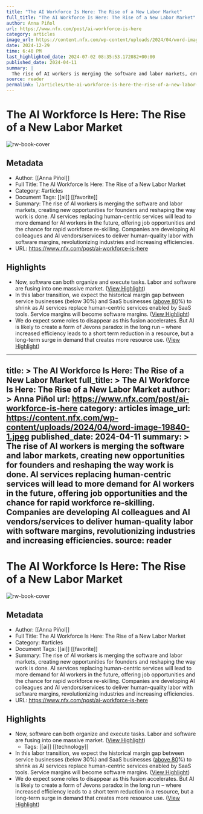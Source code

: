 ```yaml
---
title: "The AI Workforce Is Here: The Rise of a New Labor Market"
full_title: "The AI Workforce Is Here: The Rise of a New Labor Market"
author: Anna Piñol
url: https://www.nfx.com/post/ai-workforce-is-here
category: articles
image_url: https://content.nfx.com/wp-content/uploads/2024/04/word-image-19840-1.jpeg
date: 2024-12-29
time: 6:40 PM
last_highlighted_date: 2024-07-02 08:35:53.172082+00:00
published_date: 2024-04-11
summary: |
  The rise of AI workers is merging the software and labor markets, creating new opportunities for founders and reshaping the way work is done. AI services replacing human-centric services will lead to more demand for AI workers in the future, offering job opportunities and the chance for rapid workforce re-skilling. Companies are developing AI colleagues and AI vendors/services to deliver human-quality labor with software margins, revolutionizing industries and increasing efficiencies.
source: reader
permalink: l/articles/the-ai-workforce-is-here-the-rise-of-a-new-labor-market
---
```

# The AI Workforce Is Here: The Rise of a New Labor Market

![rw-book-cover](https://content.nfx.com/wp-content/uploads/2024/04/word-image-19840-1.jpeg)

## Metadata
- Author: [[Anna Piñol]]
- Full Title: The AI Workforce Is Here: The Rise of a New Labor Market
- Category: #articles
- Document Tags: [[ai]] [[favorite]] 
- Summary: The rise of AI workers is merging the software and labor markets, creating new opportunities for founders and reshaping the way work is done. AI services replacing human-centric services will lead to more demand for AI workers in the future, offering job opportunities and the chance for rapid workforce re-skilling. Companies are developing AI colleagues and AI vendors/services to deliver human-quality labor with software margins, revolutionizing industries and increasing efficiencies.
- URL: https://www.nfx.com/post/ai-workforce-is-here

## Highlights
- Now, software can both organize and execute tasks. Labor and software are fusing into one massive market. ([View Highlight](https://read.readwise.io/read/01j1s9avmw8s85tqyx8es6pkbk))
- In this labor transition, we expect the historical margin gap between service businesses (below 30%) and SaaS businesses ([above 80](https://news.crunchbase.com/saas/improving-gross-profit-margin-bhasin-allied/#:~:text=High%2Dquality%20SaaS%20businesses%20have,be%20a%20cause%20for%20concern.)%) to shrink as AI services replace human-centric services enabled by SaaS tools. Service margins will become software margins. ([View Highlight](https://read.readwise.io/read/01j1s9b62ddv9yw9r6zhx6k3ts))
- We do expect some roles to disappear as this fusion accelerates. But AI is likely to create a form of Jevons paradox in the long run – where increased efficiency leads to a short term reduction in a resource, but a long-term surge in demand that creates more resource use. ([View Highlight](https://read.readwise.io/read/01j1s9c1g9x30saefr8bardqd9))


---
title: >
  The AI Workforce Is Here: The Rise of a New Labor Market
full_title: >
  The AI Workforce Is Here: The Rise of a New Labor Market
author: >
  Anna Piñol
url: https://www.nfx.com/post/ai-workforce-is-here
category: articles
image_url: https://content.nfx.com/wp-content/uploads/2024/04/word-image-19840-1.jpeg
published_date: 2024-04-11
summary: >
  The rise of AI workers is merging the software and labor markets, creating new opportunities for founders and reshaping the way work is done. AI services replacing human-centric services will lead to more demand for AI workers in the future, offering job opportunities and the chance for rapid workforce re-skilling. Companies are developing AI colleagues and AI vendors/services to deliver human-quality labor with software margins, revolutionizing industries and increasing efficiencies.
source: reader
---
# The AI Workforce Is Here: The Rise of a New Labor Market

![rw-book-cover](https://content.nfx.com/wp-content/uploads/2024/04/word-image-19840-1.jpeg)

## Metadata
- Author: [[Anna Piñol]]
- Full Title: The AI Workforce Is Here: The Rise of a New Labor Market
- Category: #articles
- Document Tags: [[ai]] [[favorite]] 
- Summary: The rise of AI workers is merging the software and labor markets, creating new opportunities for founders and reshaping the way work is done. AI services replacing human-centric services will lead to more demand for AI workers in the future, offering job opportunities and the chance for rapid workforce re-skilling. Companies are developing AI colleagues and AI vendors/services to deliver human-quality labor with software margins, revolutionizing industries and increasing efficiencies.
- URL: https://www.nfx.com/post/ai-workforce-is-here

## Highlights
- Now, software can both organize and execute tasks. Labor and software are fusing into one massive market. ([View Highlight](https://read.readwise.io/read/01j1s9avmw8s85tqyx8es6pkbk))
    - Tags: [[ai]] [[technology]] 
- In this labor transition, we expect the historical margin gap between service businesses (below 30%) and SaaS businesses ([above 80](https://news.crunchbase.com/saas/improving-gross-profit-margin-bhasin-allied/#:~:text=High%2Dquality%20SaaS%20businesses%20have,be%20a%20cause%20for%20concern.)%) to shrink as AI services replace human-centric services enabled by SaaS tools. Service margins will become software margins. ([View Highlight](https://read.readwise.io/read/01j1s9b62ddv9yw9r6zhx6k3ts))
- We do expect some roles to disappear as this fusion accelerates. But AI is likely to create a form of Jevons paradox in the long run – where increased efficiency leads to a short term reduction in a resource, but a long-term surge in demand that creates more resource use. ([View Highlight](https://read.readwise.io/read/01j1s9c1g9x30saefr8bardqd9))


